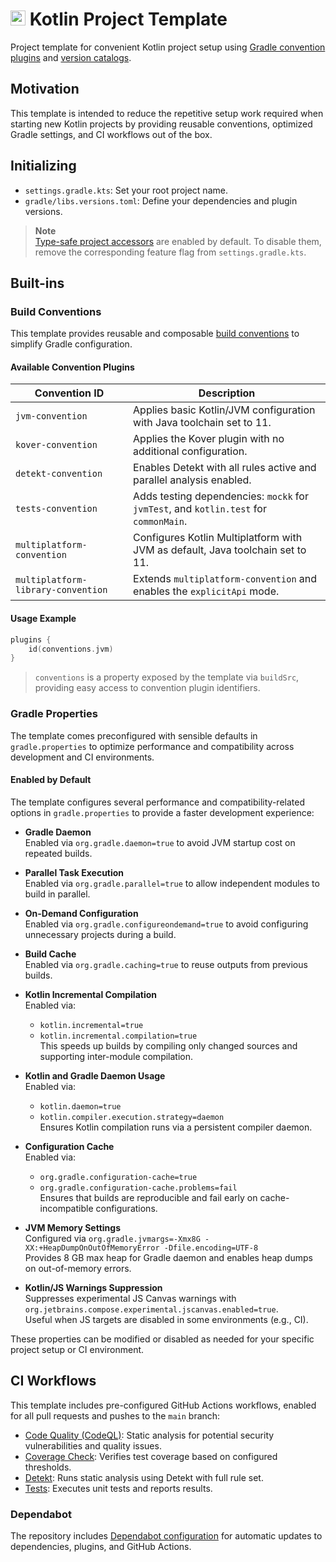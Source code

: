 # <img src="https://github.com/user-attachments/assets/4ac1304c-fb14-4afe-a6ae-a8da1035a06c" width=24 height=24 /> Kotlin Project Template

Project template for convenient Kotlin project setup using [Gradle convention plugins](https://docs.gradle.org/current/samples/sample_convention_plugins.html#compiling_convention_plugins) and [version catalogs](https://docs.gradle.org/current/userguide/platforms.html#sub:version-catalog).

## Motivation

This template is intended to reduce the repetitive setup work required when starting new Kotlin projects by providing reusable conventions, optimized Gradle settings, and CI workflows out of the box.

## Initializing

- `settings.gradle.kts`: Set your root project name.
- `gradle/libs.versions.toml`: Define your dependencies and plugin versions.

> **Note**  
> [Type-safe project accessors](https://docs.gradle.org/current/userguide/declaring_dependencies.html#sec:type-safe-project-accessors) are enabled by default.
> To disable them, remove the corresponding feature flag from `settings.gradle.kts`.

## Built-ins

### Build Conventions

This template provides reusable and composable [build conventions](build-conventions/src/main/kotlin) to simplify Gradle configuration.

#### Available Convention Plugins

| Convention ID                      | Description                                                                           |
|------------------------------------|---------------------------------------------------------------------------------------|
| `jvm-convention`                   | Applies basic Kotlin/JVM configuration with Java toolchain set to 11.                 |
| `kover-convention`                 | Applies the Kover plugin with no additional configuration.                            |
| `detekt-convention`                | Enables Detekt with all rules active and parallel analysis enabled.                   |
| `tests-convention`                 | Adds testing dependencies: `mockk` for `jvmTest`, and `kotlin.test` for `commonMain`. |
| `multiplatform-convention`         | Configures Kotlin Multiplatform with JVM as default, Java toolchain set to 11.        |
| `multiplatform-library-convention` | Extends `multiplatform-convention` and enables the `explicitApi` mode.                |

#### Usage Example

```kotlin
plugins {
    id(conventions.jvm)
}
```

> `conventions` is a property exposed by the template via `buildSrc`, providing easy access to convention plugin identifiers.

### Gradle Properties

The template comes preconfigured with sensible defaults in `gradle.properties` to optimize performance and compatibility across development and CI environments.

#### Enabled by Default

The template configures several performance and compatibility-related options in `gradle.properties` to provide a faster development experience:

- **Gradle Daemon**  
  Enabled via `org.gradle.daemon=true` to avoid JVM startup cost on repeated builds.

- **Parallel Task Execution**  
  Enabled via `org.gradle.parallel=true` to allow independent modules to build in parallel.

- **On-Demand Configuration**  
  Enabled via `org.gradle.configureondemand=true` to avoid configuring unnecessary projects during a build.

- **Build Cache**  
  Enabled via `org.gradle.caching=true` to reuse outputs from previous builds.

- **Kotlin Incremental Compilation**  
  Enabled via:
    - `kotlin.incremental=true`
    - `kotlin.incremental.compilation=true`  
      This speeds up builds by compiling only changed sources and supporting inter-module compilation.

- **Kotlin and Gradle Daemon Usage**  
  Enabled via:
    - `kotlin.daemon=true`
    - `kotlin.compiler.execution.strategy=daemon`  
      Ensures Kotlin compilation runs via a persistent compiler daemon.

- **Configuration Cache**  
  Enabled via:
    - `org.gradle.configuration-cache=true`
    - `org.gradle.configuration-cache.problems=fail`  
      Ensures that builds are reproducible and fail early on cache-incompatible configurations.

- **JVM Memory Settings**  
  Configured via `org.gradle.jvmargs=-Xmx8G -XX:+HeapDumpOnOutOfMemoryError -Dfile.encoding=UTF-8`  
  Provides 8 GB max heap for Gradle daemon and enables heap dumps on out-of-memory errors.

- **Kotlin/JS Warnings Suppression**  
  Suppresses experimental JS Canvas warnings with `org.jetbrains.compose.experimental.jscanvas.enabled=true`.  
  Useful when JS targets are disabled in some environments (e.g., CI).

These properties can be modified or disabled as needed for your specific project setup or CI environment.

## CI Workflows

This template includes pre-configured GitHub Actions workflows, enabled for all pull requests and pushes to the `main` branch:

- [Code Quality (CodeQL)](.github/workflows/analyse.codeql.yml): Static analysis for potential security vulnerabilities and quality issues.
- [Coverage Check](.github/workflows/check.coverage.yml): Verifies test coverage based on configured thresholds.
- [Detekt](.github/workflows/check.detekt.yml): Runs static analysis using Detekt with full rule set.
- [Tests](.github/workflows/check.tests.yml): Executes unit tests and reports results.

### Dependabot

The repository includes [Dependabot configuration](.github/dependabot.yml) for automatic updates to dependencies, plugins, and GitHub Actions.
